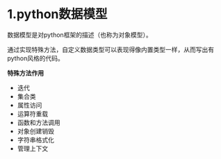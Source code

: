 # 1.python数据模型

数据模型是对python框架的描述（也称为对象模型）。

通过实现特殊方法，自定义数据类型可以表现得像内置类型一样，从而写出有python风格的代码。

**特殊方法作用**

- 迭代
- 集合类
- 属性访问
- 运算符重载
- 函数和方法调用
- 对象创建销毁
- 字符串格式化
- 管理上下文